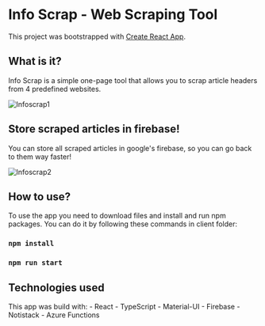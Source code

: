 # Info Scrap - Web Scraping Tool
This project was bootstrapped with [Create React App](https://github.com/facebook/create-react-app).

## What is it?
Info Scrap is a simple one-page tool that allows you to scrap article headers from 4 predefined websites. 

![Infoscrap1](https://github.com/Talalajla/info-scrap/assets/68278690/450bd852-393e-4821-a1f6-7a0140380b51)

## Store scraped articles in firebase!
You can store all scraped articles in google's firebase, so you can go back to them way faster!

![Infoscrap2](https://github.com/Talalajla/info-scrap/assets/68278690/601de1d4-11e6-4dc3-b145-cc071773e0ae)

## How to use?
To use the app you need to download files and install and run npm packages. You can do it by following these commands in client folder:

### `npm install`
### `npm run start`

## Technologies used
This app was build with: 
    - React
    - TypeScript
    - Material-UI
    - Firebase
    - Notistack
    - Azure Functions